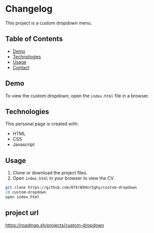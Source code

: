 # Changelog

This project is a custom dropdown menu.

## Table of Contents

- [Demo](#demo)
- [Technologies](#technologies)
- [Usage](#usage)
- [Contact](#contact)

## Demo

To view the custom dropdown, open the `index.html` file in a browser.

## Technologies

This personal page is created with:

- HTML
- CSS
- Javascript

## Usage

1. Clone or download the project files.
2. Open `index.html` in your browser to view the CV.

```bash
git clone https://github.com/07krW5Hnr5ghy/custom-dropdown
cd custom-dropdown
open index.html
```

## project url

https://roadmap.sh/projects/custom-dropdown
